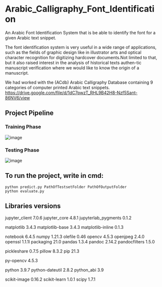 # Arabic_Calligraphy_Font_Identification

An Arabic Font Identification System that is be able to identify the font for a given Arabic text snippet. 

The font identification system is very useful in a wide range of applications, such as the fields of graphic design like in illustrator arts and optical character recognition for digitizing hardcover documents.Not limited to that, but it also raised interest in the analysis of historical texts authen-tic manuscript verification where we would like to know the origin of a manuscript.

We had worked with the (ACdb) Arabic Calligraphy Database containing 9 categories of computer printed Arabic text snippets.
https://drive.google.com/file/d/1dC7pwzT_RHL9B42H8-Nzf5Sant-86NV6/view

## Project Pipeline

### Training Phase
![image](https://user-images.githubusercontent.com/49316071/150108401-8cadddc5-19be-4fa4-8542-bb4730852aae.png)

### Testing Phase
![image](https://user-images.githubusercontent.com/49316071/150108557-1da0da03-37c8-4796-a63a-340fb20f4fb3.png)

## To run the project, write in cmd:
	python predict.py PathOfTestsetFolder PathOfOutputFolder
	python evaluate.py

## Libraries versions ##
jupyter_client            7.0.6
jupyter_core              4.8.1
jupyterlab_pygments       0.1.2

matplotlib                3.4.3
matplotlib-base           3.4.3
matplotlib-inline         0.1.3

notebook                  6.4.5
numpy                     1.21.3
olefile                   0.46
opencv                    4.5.3
openjpeg                  2.4.0
openssl                   1.1.1l
packaging                 21.0
pandas                    1.3.4
pandoc                    2.14.2
pandocfilters             1.5.0

pickleshare               0.7.5
pillow                    8.3.2
pip                       21.3

py-opencv                 4.5.3

python                    3.9.7
python-dateutil           2.8.2
python_abi                3.9

scikit-image              0.16.2
scikit-learn              1.0.1
scipy                     1.7.1
